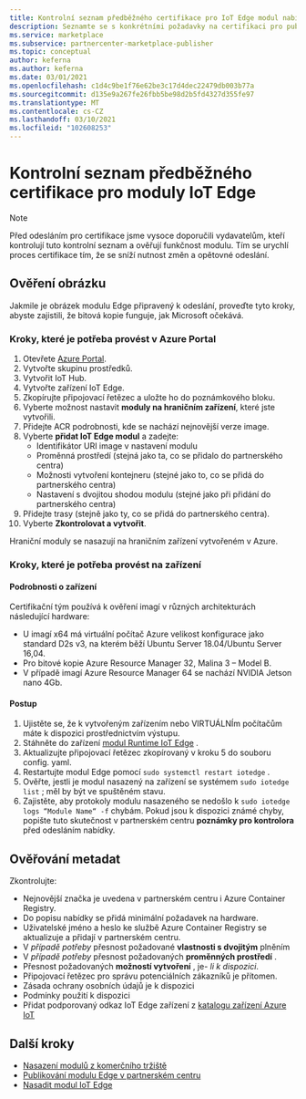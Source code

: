```yaml
---
title: Kontrolní seznam předběžného certifikace pro IoT Edge modul nabízí v Azure Marketplace
description: Seznamte se s konkrétními požadavky na certifikaci pro publikování IoT Edge modulu nabídky v Azure Marketplace.
ms.service: marketplace
ms.subservice: partnercenter-marketplace-publisher
ms.topic: conceptual
author: keferna
ms.author: keferna
ms.date: 03/01/2021
ms.openlocfilehash: c1d4c9be1f76e62be3c17d4dec22479db003b77a
ms.sourcegitcommit: d135e9a267fe26fbb5be98d2b5fd4327d355fe97
ms.translationtype: MT
ms.contentlocale: cs-CZ
ms.lasthandoff: 03/10/2021
ms.locfileid: "102608253"
---
```

# <a name="pre-certification-checklist-for-iot-edge-modules"></a>Kontrolní seznam předběžného certifikace pro moduly IoT Edge

> [!NOTE]
> Před odesláním pro certifikace jsme vysoce doporučili vydavatelům, kteří kontrolují tuto kontrolní seznam a ověřují funkčnost modulu. Tím se urychlí proces certifikace tím, že se sníží nutnost změn a opětovné odeslání.

## <a name="validation-of-image"></a>Ověření obrázku

Jakmile je obrázek modulu Edge připravený k odeslání, proveďte tyto kroky, abyste zajistili, že bitová kopie funguje, jak Microsoft očekává.

### <a name="steps-to-perform-in-the-azure-portal"></a>Kroky, které je potřeba provést v Azure Portal

1. Otevřete [Azure Portal](https://partner.microsoft.com/).
1. Vytvořte skupinu prostředků.
1. Vytvořit IoT Hub.
1. Vytvořte zařízení IoT Edge.
1. Zkopírujte připojovací řetězec a uložte ho do poznámkového bloku.
1. Vyberte možnost nastavit **moduly na hraničním zařízení**, které jste vytvořili.
1. Přidejte ACR podrobnosti, kde se nachází nejnovější verze image.
1. Vyberte **přidat IoT Edge modul** a zadejte:
    - Identifikátor URI image v nastavení modulu
    - Proměnná prostředí (stejná jako ta, co se přidalo do partnerského centra)
    - Možnosti vytvoření kontejneru (stejné jako to, co se přidá do partnerského centra)
    - Nastavení s dvojitou shodou modulu (stejné jako při přidání do partnerského centra)
1. Přidejte trasy (stejně jako ty, co se přidá do partnerského centra).
1. Vyberte **Zkontrolovat a vytvořit**.

Hraniční moduly se nasazují na hraničním zařízení vytvořeném v Azure.

### <a name="steps-to-perform-on-the-device"></a>Kroky, které je potřeba provést na zařízení

#### <a name="device-details"></a>Podrobnosti o zařízení

Certifikační tým používá k ověření imagí v různých architekturách následující hardware:

- U imagí x64 má virtuální počítač Azure velikost konfigurace jako standard D2s v3, na kterém běží Ubuntu Server 18.04/Ubuntu Server 16,04.
- Pro bitové kopie Azure Resource Manager 32, Malina 3 – Model B.
- V případě imagí Azure Resource Manager 64 se nachází NVIDIA Jetson nano 4Gb.

#### <a name="steps"></a>Postup

1. Ujistěte se, že k vytvořeným zařízením nebo VIRTUÁLNÍm počítačům máte k dispozici prostřednictvím výstupu.
1. Stáhněte do zařízení [modul Runtime IoT Edge](https://docs.microsoft.com/azure/iot-edge/how-to-install-iot-edge) .
1. Aktualizujte připojovací řetězec zkopírovaný v kroku 5 do souboru config. yaml.
1. Restartujte modul Edge pomocí `sudo systemctl restart iotedge` .
1. Ověřte, jestli je modul nasazený na zařízení se systémem `sudo iotedge list` ; měl by být ve spuštěném stavu.
1. Zajistěte, aby protokoly modulu nasazeného se nedošlo k `sudo iotedge logs “Module Name“ -f` chybám. Pokud jsou k dispozici známé chyby, popište tuto skutečnost v partnerském centru **poznámky pro kontrolora** před odesláním nabídky.

## <a name="metadata-validation"></a>Ověřování metadat

Zkontrolujte:

- Nejnovější značka je uvedena v partnerském centru i Azure Container Registry.
- Do popisu nabídky se přidá minimální požadavek na hardware.
- Uživatelské jméno a heslo ke službě Azure Container Registry se aktualizuje a přidají v partnerském centru.
- V *případě potřeby* přesnost požadované **vlastnosti s dvojitým** plněním
- V *případě potřeby* přesnost požadovaných **proměnných prostředí** .
- Přesnost požadovaných **možností vytvoření** , je- *li k dispozici*.
- Připojovací řetězec pro správu potenciálních zákazníků je přítomen.
- Zásada ochrany osobních údajů je k dispozici
- Podmínky použití k dispozici
- Přidat podporovaný odkaz IoT Edge zařízení z [katalogu zařízení Azure IoT](https://devicecatalog.azure.com/devices?certificationBadgeTypes=IoTEdgeCompatible) 

## <a name="next-steps"></a>Další kroky

- [Nasazení modulů z komerčního tržiště](https://docs.microsoft.com/azure/iot-edge/how-to-deploy-modules-portal#deploy-from-azure-marketplace)
- [Publikování modulu Edge v partnerském centru](https://docs.microsoft.com/azure/marketplace/partner-center-portal/azure-iot-edge-module-creation)
- [Nasadit modul IoT Edge](https://docs.microsoft.com/azure/iot-edge/quickstart-linux)  
